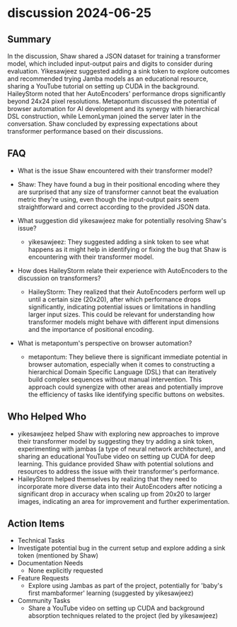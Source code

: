 # discussion 2024-06-25

## Summary

In the discussion, Shaw shared a JSON dataset for training a transformer model, which included input-output pairs and digits to consider during evaluation. Yikesawjeez suggested adding a sink token to explore outcomes and recommended trying Jamba models as an educational resource, sharing a YouTube tutorial on setting up CUDA in the background. HaileyStorm noted that her AutoEncoders' performance drops significantly beyond 24x24 pixel resolutions. Metapontum discussed the potential of browser automation for AI development and its synergy with hierarchical DSL construction, while LemonLyman joined the server later in the conversation. Shaw concluded by expressing expectations about transformer performance based on their discussions.

## FAQ

- What is the issue Shaw encountered with their transformer model?
- Shaw: They have found a bug in their positional encoding where they are surprised that any size of transformer cannot beat the evaluation metric they're using, even though the input-output pairs seem straightforward and correct according to the provided JSON data.

- What suggestion did yikesawjeez make for potentially resolving Shaw's issue?

    - yikesawjeez: They suggested adding a sink token to see what happens as it might help in identifying or fixing the bug that Shaw is encountering with their transformer model.

- How does HaileyStorm relate their experience with AutoEncoders to the discussion on transformers?

    - HaileyStorm: They realized that their AutoEncoders perform well up until a certain size (20x20), after which performance drops significantly, indicating potential issues or limitations in handling larger input sizes. This could be relevant for understanding how transformer models might behave with different input dimensions and the importance of positional encoding.

- What is metapontum's perspective on browser automation?
    - metapontum: They believe there is significant immediate potential in browser automation, especially when it comes to constructing a hierarchical Domain Specific Language (DSL) that can iteratively build complex sequences without manual intervention. This approach could synergize with other areas and potentially improve the efficiency of tasks like identifying specific buttons on websites.

## Who Helped Who

- yikesawjeez helped Shaw with exploring new approaches to improve their transformer model by suggesting they try adding a sink token, experimenting with jambas (a type of neural network architecture), and sharing an educational YouTube video on setting up CUDA for deep learning. This guidance provided Shaw with potential solutions and resources to address the issue with their transformer's performance.
- HaileyStorm helped themselves by realizing that they need to incorporate more diverse data into their AutoEncoders after noticing a significant drop in accuracy when scaling up from 20x20 to larger images, indicating an area for improvement and further experimentation.

## Action Items

- Technical Tasks
- Investigate potential bug in the current setup and explore adding a sink token (mentioned by Shaw)
- Documentation Needs
    - None explicitly requested
- Feature Requests
    - Explore using Jambas as part of the project, potentially for 'baby's first mambaformer' learning (suggested by yikesawjeez)
- Community Tasks
    - Share a YouTube video on setting up CUDA and background absorption techniques related to the project (led by yikesawjeez)
